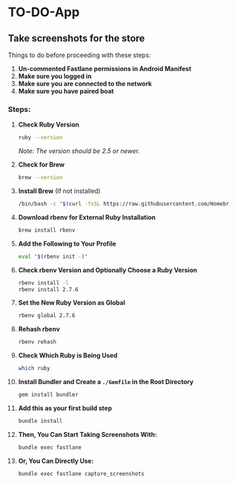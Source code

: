 # TO-DO-App


## Take screenshots for the store
Things to do before proceeding with these steps:
1. **Un-commented Fastlane permissions in Android Manifest**
2. **Make sure you logged in**
3. **Make sure you are connected to the network**
4. **Make sure you have paired boat**

### Steps:

1. **Check Ruby Version**
    ```bash
    ruby --version
    ```
    *Note: The version should be 2.5 or newer.*

2. **Check for Brew**  
    ```bash
    brew --version
    ```

3. **Install Brew** (If not installed)  
    ```bash
    /bin/bash -c "$(curl -fsSL https://raw.githubusercontent.com/Homebrew/install/HEAD/install.sh)"
    ```

4. **Download rbenv for External Ruby Installation**  
    ```bash
    brew install rbenv
    ```

5. **Add the Following to Your Profile**  
    ```bash
    eval "$(rbenv init -)"
    ```

6. **Check rbenv Version and Optionally Choose a Ruby Version**  
    ```bash
    rbenv install -l
    rbenv install 2.7.6
    ```

7. **Set the New Ruby Version as Global**  
    ```bash
    rbenv global 2.7.6
    ```

8. **Rehash rbenv**  
    ```bash
    rbenv rehash
    ```

9. **Check Which Ruby is Being Used**  
    ```bash
    which ruby
    ```

11. **Install Bundler and Create a `./Gemfile` in the Root Directory**  
    ```bash
    gem install bundler
    ```
    
12. **Add this as your first build step**  
    ```bash
    bundle install
    ```

16. **Then, You Can Start Taking Screenshots With:**  
    ```bash
    bundle exec fastlane
    ```
    
17. **Or, You Can Directly Use:**
       ```bash
       bundle exec fastlane capture_screenshots
       ```
